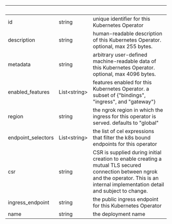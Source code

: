 <!-- Code generated for API Clients. DO NOT EDIT. -->

| &nbsp; | &nbsp; | &nbsp; |
|---|---|---|
| id | string | unique identifier for this Kubernetes Operator |
| description | string | human-readable description of this Kubernetes Operator. optional, max 255 bytes. |
| metadata | string | arbitrary user-defined machine-readable data of this Kubernetes Operator. optional, max 4096 bytes. |
| enabled_features | List&lt;string&gt; | features enabled for this Kubernetes Operator. a subset of {"bindings", "ingress", and "gateway"} |
| region | string | the ngrok region in which the ingress for this operator is served. defaults to "global" |
| endpoint_selectors | List&lt;string&gt; | the list of cel expressions that filter the k8s bound endpoints for this operator |
| csr | string | CSR is supplied during initial creation to enable creating a mutual TLS secured connection between ngrok and the operator. This is an internal implementation detail and subject to change. |
| ingress_endpoint | string | the public ingress endpoint for this Kubernetes Operator |
| name | string | the deployment name |